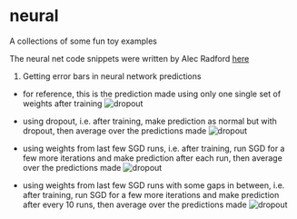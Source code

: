 # neural
A collections of some fun toy examples

The neural net code snippets were written by Alec Radford [here](https://github.com/Newmu/Theano-Tutorials)

1. Getting error bars in neural network predictions

* for reference, this is the prediction made using only one single set of weights after training
  ![dropout](https://github.com/thangbui/neural/blob/master/temp/sgd_one.png)

* using dropout, i.e. after training, make prediction as normal but with dropout, then average over the predictions made
  ![dropout](https://github.com/thangbui/neural/blob/master/temp/dropout.png)

* using weights from last few SGD runs, i.e. after training, run SGD for a few more iterations and make prediction after each run, then average over the predictions made
  ![dropout](https://github.com/thangbui/neural/blob/master/temp/sgd.png)

* using weights from last few SGD runs with some gaps in between, i.e. after training, run SGD for a few more iterations and make prediction after every 10 runs, then average over the predictions made
  ![dropout](https://github.com/thangbui/neural/blob/master/temp/sgd_gap.png)
